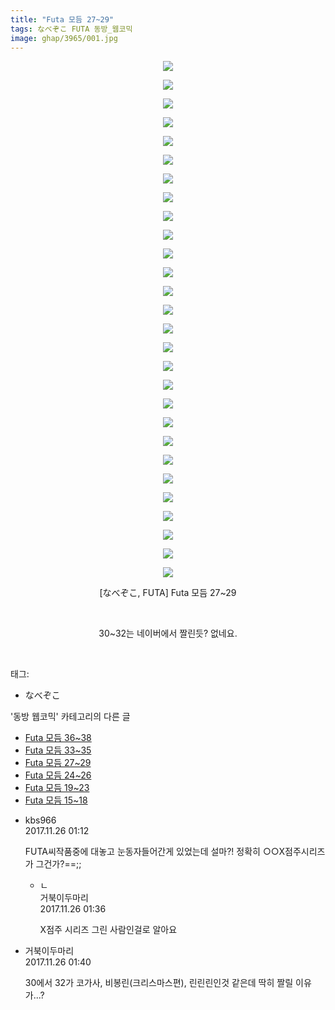 ```yaml
---
title: "Futa 모듬 27~29"
tags: なべぞこ FUTA 동방_웹코믹
image: ghap/3965/001.jpg
---
```

<div class="article">
<p style="text-align: center; clear: none; float: none;"><img src="{{ site.nasurl }}/ghap/3965/001.jpg"/></p>
<p style="text-align: center; clear: none; float: none;"><img src="{{ site.nasurl }}/ghap/3965/002.jpg"/></p>
<p style="text-align: center; clear: none; float: none;"><img src="{{ site.nasurl }}/ghap/3965/003.jpg"/></p>
<p style="text-align: center; clear: none; float: none;"><img src="{{ site.nasurl }}/ghap/3965/004.jpg"/></p>
<p style="text-align: center; clear: none; float: none;"><img src="{{ site.nasurl }}/ghap/3965/005.jpg"/></p>
<p style="text-align: center; clear: none; float: none;"><img src="{{ site.nasurl }}/ghap/3965/006.jpg"/></p>
<p style="text-align: center; clear: none; float: none;"><img src="{{ site.nasurl }}/ghap/3965/007.jpg"/></p>
<p style="text-align: center; clear: none; float: none;"><img src="{{ site.nasurl }}/ghap/3965/008.jpg"/></p>
<p style="text-align: center; clear: none; float: none;"><img src="{{ site.nasurl }}/ghap/3965/009.jpg"/></p>
<p style="text-align: center; clear: none; float: none;"><img src="{{ site.nasurl }}/ghap/3965/010.jpg"/></p>
<p style="text-align: center; clear: none; float: none;"><img src="{{ site.nasurl }}/ghap/3965/011.jpg"/></p>
<p style="text-align: center; clear: none; float: none;"><img src="{{ site.nasurl }}/ghap/3965/012.jpg"/></p>
<p style="text-align: center; clear: none; float: none;"><img src="{{ site.nasurl }}/ghap/3965/013.jpg"/></p>
<p style="text-align: center; clear: none; float: none;"><img src="{{ site.nasurl }}/ghap/3965/014.jpg"/></p>
<p style="text-align: center; clear: none; float: none;"><img src="{{ site.nasurl }}/ghap/3965/015.jpg"/></p>
<p style="text-align: center; clear: none; float: none;"><img src="{{ site.nasurl }}/ghap/3965/016.jpg"/></p>
<p style="text-align: center; clear: none; float: none;"><img src="{{ site.nasurl }}/ghap/3965/017.jpg"/></p>
<p style="text-align: center; clear: none; float: none;"><img src="{{ site.nasurl }}/ghap/3965/018.jpg"/></p>
<p style="text-align: center; clear: none; float: none;"><img src="{{ site.nasurl }}/ghap/3965/019.jpg"/></p>
<p style="text-align: center; clear: none; float: none;"><img src="{{ site.nasurl }}/ghap/3965/020.jpg"/></p>
<p style="text-align: center; clear: none; float: none;"><img src="{{ site.nasurl }}/ghap/3965/021.jpg"/></p>
<p style="text-align: center; clear: none; float: none;"><img src="{{ site.nasurl }}/ghap/3965/022.jpg"/></p>
<p style="text-align: center; clear: none; float: none;"><img src="{{ site.nasurl }}/ghap/3965/023.jpg"/></p>
<p style="text-align: center; clear: none; float: none;"><img src="{{ site.nasurl }}/ghap/3965/024.jpg"/></p>
<p style="text-align: center; clear: none; float: none;"><img src="{{ site.nasurl }}/ghap/3965/025.jpg"/></p>
<p style="text-align: center; clear: none; float: none;"><img src="{{ site.nasurl }}/ghap/3965/026.jpg"/></p>
<p style="text-align: center; clear: none; float: none;"><img src="{{ site.nasurl }}/ghap/3965/027.jpg"/></p>
<p style="text-align: center; clear: none; float: none;"><img src="{{ site.nasurl }}/ghap/3965/028.jpg"/></p>
<p style="text-align: center; clear: none; float: none;">[なべぞこ, FUTA] Futa 모듬 27~29</p>
<p style="text-align: center; clear: none; float: none;"><br/></p>
<p style="text-align: center; clear: none; float: none;">30~32는 네이버에서 짤린듯? 없네요.</p>
<p><br/></p>
</div><div class="tagTrail">
<p>태그: </p>
<ul>
<li>なべぞこ</li>
</ul>
</div><div class="another">
<p>'동방 웹코믹' 카테고리의 다른 글</p>
<ul>
<li><a href="/2017-11-25-ghap_3967">Futa 모듬 36~38</a></li>
<li><a href="/2017-11-25-ghap_3966">Futa 모듬 33~35</a></li>
<li><a href="/2017-11-25-ghap_3965">Futa 모듬 27~29</a></li>
<li><a href="/2017-11-25-ghap_3964">Futa 모듬 24~26</a></li>
<li><a href="/2017-11-25-ghap_3963">Futa 모듬 19~23</a></li>
<li><a href="/2017-11-25-ghap_3962">Futa 모듬 15~18</a></li>
</ul>
</div><div class="cb_module cb_fluid">
<div class="cb_wrt cb_profile">
<div class="comment">
<ul>
<li class="cb_thumb_off" id="comment15137497">
<div class="cb_comment_area">
<div class="cb_info_area">
<div class="cb_section">
<span class="cb_nick_name">kbs966</span>
</div>
<div class="cb_section">
<span class="cb_date">2017.11.26 01:12 </span>
</div>
</div>
<div class="cb_dsc_comment">
<p class="cb_dsc">
											FUTA씨작품중에 대놓고 눈동자들어간게 있었는데 설마?! 정확히 ○○X점주시리즈가 그건가?==;;
										</p>
</div>
<ul>
<li class="cb_thumb_off" id="comment15137505">
<span class="cb_bu_subnode">ㄴ</span>
<div class="cb_comment_area">
<div class="cb_info_area">
<div class="cb_section">
<span class="cb_nick_name">거북이두마리</span>
</div>
<div class="cb_section">
<span class="cb_date">2017.11.26 01:36 </span>
</div>
</div>
<div class="cb_dsc_comment">
<p class="cb_dsc">
																X점주 시리즈 그린 사람인걸로 알아요
															</p>
</div>
</div>
</li>
</ul>
</div></li>
<li class="cb_thumb_off" id="comment15137508">
<div class="cb_comment_area">
<div class="cb_info_area">
<div class="cb_section">
<span class="cb_nick_name">거북이두마리</span>
</div>
<div class="cb_section">
<span class="cb_date">2017.11.26 01:40 </span>
</div>
</div>
<div class="cb_dsc_comment">
<p class="cb_dsc">
											30에서 32가 코가사, 비봉린(크리스마스편), 린린린인것 같은데 딱히 짤릴 이유가...?
										</p>
</div>
</div></li>
</ul>
</div>
</div><!-- commentList close -->
</div>